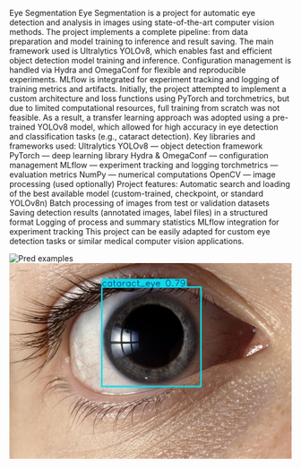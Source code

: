Eye Segmentation
Eye Segmentation is a project for automatic eye detection and analysis in images using state-of-the-art computer vision methods.
The project implements a complete pipeline: from data preparation and model training to inference and result saving. The main framework used is Ultralytics YOLOv8, which enables fast and efficient object detection model training and inference. Configuration management is handled via Hydra and OmegaConf for flexible and reproducible experiments. MLflow is integrated for experiment tracking and logging of training metrics and artifacts.
Initially, the project attempted to implement a custom architecture and loss functions using PyTorch and torchmetrics, but due to limited computational resources, full training from scratch was not feasible. As a result, a transfer learning approach was adopted using a pre-trained YOLOv8 model, which allowed for high accuracy in eye detection and classification tasks (e.g., cataract detection).
Key libraries and frameworks used:
Ultralytics YOLOv8 — object detection framework
PyTorch — deep learning library
Hydra & OmegaConf — configuration management
MLflow — experiment tracking and logging
torchmetrics — evaluation metrics
NumPy — numerical computations
OpenCV — image processing (used optionally)
Project features:
Automatic search and loading of the best available model (custom-trained, checkpoint, or standard YOLOv8n)
Batch processing of images from test or validation datasets
Saving detection results (annotated images, label files) in a structured format
Logging of process and summary statistics
MLflow integration for experiment tracking
This project can be easily adapted for custom eye detection tasks or similar medical computer vision applications.


![Pred examples](.https://github.com/Markinllz/Fast-R-CNN-and-YOLO-v8-comparing/blob/6474635dc9b1772a1e65fd3df0023fdf617f7500/image_214_png.rf.6e4a526b47c985490a3359d210db6737.jpg)
![Pred example](https://github.com/Markinllz/Fast-R-CNN-and-YOLO-v8-comparing/blob/82f485949f06c0d9c035cd43d5c0c5a13b7015f8/image_241_png.rf.392ba6d7e8360065f420f145c3acf913.jpg)
